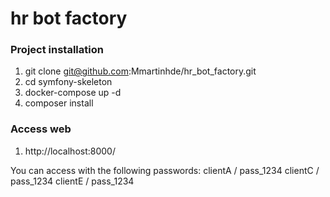 # hr bot factory

### Project installation

1. git clone git@github.com:Mmartinhde/hr_bot_factory.git
2. cd symfony-skeleton
3. docker-compose up -d
4. composer install

### Access web

1. http://localhost:8000/

You can access with the following passwords:
  clientA / pass_1234
  clientC / pass_1234
  clientE / pass_1234





